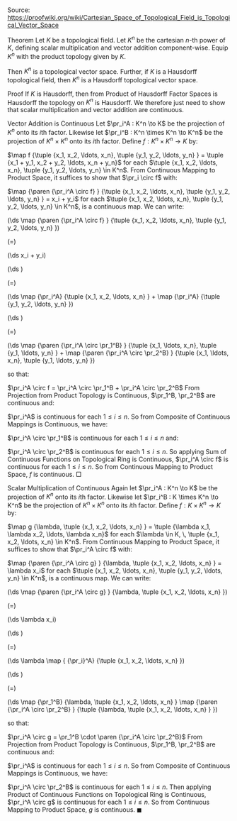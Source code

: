 # 

Source: https://proofwiki.org/wiki/Cartesian_Space_of_Topological_Field_is_Topological_Vector_Space



Theorem
Let $K$ be a topological field.
Let $K^n$ be the cartesian $n$-th power of $K$, defining scalar multiplication and vector addition component-wise.
Equip $K^n$ with the product topology given by $K$.

Then $K^n$ is a topological vector space. 
Further, if $K$ is a Hausdorff topological field, then $K^n$ is a Hausdorff topological vector space.


Proof
If $K$ is Hausdorff, then from Product of Hausdorff Factor Spaces is Hausdorff the topology on $K^n$ is Hausdorff.
We therefore just need to show that scalar multiplication and vector addition are continuous. 

Vector Addition is Continuous
Let $\pr_i^A : K^n \to K$ be the projection of $K^n$ onto its $i$th factor.
Likewise let $\pr_i^B : K^n \times K^n \to K^n$ be the projection of $K^n \times K^n$ onto its $i$th factor.
Define $f : K^n \times K^n \to K$ by: 

$\map f {\tuple {x_1, x_2, \ldots, x_n}, \tuple {y_1, y_2, \ldots, y_n} } = \tuple {x_1 + y_1, x_2 + y_2, \ldots, x_n + y_n}$
for each $\tuple {x_1, x_2, \ldots, x_n}, \tuple {y_1, y_2, \ldots, y_n} \in K^n$.
From Continuous Mapping to Product Space, it suffices to show that $\pr_i \circ f$ with: 

$\map {\paren {\pr_i^A \circ f} } {\tuple {x_1, x_2, \ldots, x_n}, \tuple {y_1, y_2, \ldots, y_n} } = x_i + y_i$
for each $\tuple {x_1, x_2, \ldots, x_n}, \tuple {y_1, y_2, \ldots, y_n} \in K^n$, is a continuous map.
We can write: 














\(\ds \map {\paren {\pr_i^A \circ f} } {\tuple {x_1, x_2, \ldots, x_n}, \tuple {y_1, y_2, \ldots, y_n} }\)

\(=\)







\(\ds x_i + y_i\)




















\(\ds \)

\(=\)







\(\ds \map {\pr_i^A} {\tuple {x_1, x_2, \ldots, x_n} } + \map {\pr_i^A} {\tuple {y_1, y_2, \ldots, y_n} }\)




















\(\ds \)

\(=\)







\(\ds \map {\paren {\pr_i^A \circ \pr_1^B} } {\tuple {x_1, \ldots, x_n}, \tuple {y_1, \ldots, y_n} } +  \map {\paren {\pr_i^A \circ \pr_2^B} } {\tuple {x_1, \ldots, x_n}, \tuple {y_1, \ldots, y_n} }\)









so that: 

$\pr_i^A \circ f = \pr_i^A \circ \pr_1^B + \pr_i^A \circ \pr_2^B$
From Projection from Product Topology is Continuous, $\pr_1^B, \pr_2^B$ are continuous and: 

$\pr_i^A$ is continuous for each $1 \le i \le n$.
So from Composite of Continuous Mappings is Continuous, we have: 

$\pr_i^A \circ \pr_1^B$ is continuous for each $1 \le i \le n$
and:

$\pr_i^A \circ \pr_2^B$ is continuous for each $1 \le i \le n$.
So applying Sum of Continuous Functions on Topological Ring is Continuous, $\pr_i^A \circ f$ is continuous for each $1 \le i \le n$.
So from Continuous Mapping to Product Space, $f$ is continuous.
$\Box$

Scalar Multiplication of Continuous
Again let $\pr_i^A : K^n \to K$ be the projection of $K^n$ onto its $i$th factor.
Likewise let $\pr_i^B : K \times K^n \to K^n$ be the projection of $K^n \times K^n$ onto its $i$th factor.
Define $f : K \times K^n \to K$ by: 

$\map g {\lambda, \tuple {x_1, x_2, \ldots, x_n} } = \tuple {\lambda x_1, \lambda x_2, \ldots, \lambda x_n}$
for each $\lambda \in K, \, \tuple {x_1, x_2, \ldots, x_n} \in K^n$.
From Continuous Mapping to Product Space, it suffices to show that $\pr_i^A \circ f$ with: 

$\map {\paren {\pr_i^A \circ g} } {\lambda, \tuple {x_1, x_2, \ldots, x_n} } = \lambda x_i$
for each $\tuple {x_1, x_2, \ldots, x_n}, \tuple {y_1, y_2, \ldots, y_n} \in K^n$, is a continuous map.
We can write:














\(\ds \map {\paren {\pr_i^A \circ g} } {\lambda, \tuple {x_1, x_2, \ldots, x_n} }\)

\(=\)







\(\ds \lambda x_i\)




















\(\ds \)

\(=\)







\(\ds \lambda \map { {\pr_i}^A} {\tuple {x_1, x_2, \ldots, x_n} }\)




















\(\ds \)

\(=\)







\(\ds \map {\pr_1^B} {\lambda, \tuple {x_1, x_2, \ldots, x_n} } \map {\paren {\pr_i^A \circ \pr_2^B} } {\tuple {\lambda, \tuple {x_1, x_2, \ldots, x_n} } }\)









so that: 

$\pr_i^A \circ g = \pr_1^B \cdot \paren {\pr_i^A \circ \pr_2^B}$
From Projection from Product Topology is Continuous, $\pr_1^B, \pr_2^B$ are continuous and: 

$\pr_i^A$ is continuous for each $1 \le i \le n$.
So from Composite of Continuous Mappings is Continuous, we have: 

$\pr_i^A \circ \pr_2^B$ is continuous for each $1 \le i \le n$.
Then applying Product of Continuous Functions on Topological Ring is Continuous, $\pr_i^A \circ g$ is continuous for each $1 \le i \le n$.
So from Continuous Mapping to Product Space, $g$ is continuous.
$\blacksquare$





